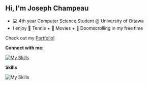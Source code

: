 ## Hi, I'm Joseph Champeau


- 💻 4th year Computer Science Student @ University of Ottawa
- I enjoy 🎾 Tennis + 🎥 Movies + 📱 Doomscrolling in my free time

Check out my [Portfolio!](https://joseph-champeau.github.io/Portfolio/)

**Connect with me:**

[![My Skills](https://skillicons.dev/icons?i=linkedin)](https://www.linkedin.com/in/joseph-champeau-3b7ab01b1/)

**Skills**

![My Skills](https://skillicons.dev/icons?i=js,html,css,react,mysql,python,java,c++)

